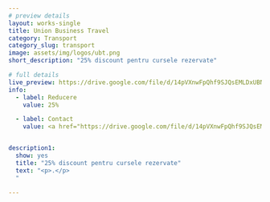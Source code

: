```yaml
---
# preview details
layout: works-single
title: Union Business Travel
category: Transport
category_slug: transport
image: assets/img/logos/ubt.png
short_description: "25% discount pentru cursele rezervate"

# full details
live_preview: https://drive.google.com/file/d/14pVXnwFpQhf9SJQsEMLDxUBN2CKgmlIz/view?usp=drive_link 
info:
  - label: Reducere
    value: 25%

  - label: Contact
    value: <a href="https://drive.google.com/file/d/14pVXnwFpQhf9SJQsEMLDxUBN2CKgmlIz/view?usp=drive_link" target="_blank">Website</a>


description1:
  show: yes
  title: "25% discount pentru cursele rezervate"
  text: "<p>.</p>
  "

---
```

